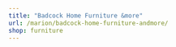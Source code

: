 ```yaml
---
title: "Badcock Home Furniture &more"
url: /marion/badcock-home-furniture-andmore/
shop: furniture
---
```

